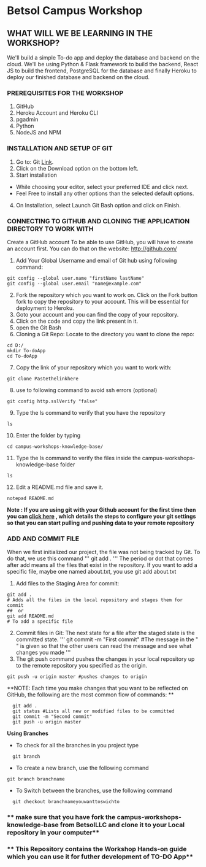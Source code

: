 # Betsol Campus Workshop 
## WHAT WILL WE BE LEARNING IN THE WORKSHOP? 
We'll build a simple To-do app and deploy the database and backend on the cloud. We'll be using Python & Flask framework to build the backend, React JS to build the frontend, PostgreSQL for the database and finally Heroku to deploy our finished database and backend on the cloud. 

### PREREQUISITES FOR THE WORKSHOP 
1. GitHub 
2. Heroku Account and Heroku CLI
3. pgadmin
4. Python 
5. NodeJS and NPM 

### INSTALLATION AND SETUP OF GIT 
1. Go to: Git [Link](git-scm.com).
2. Click on the Download option on the bottom left.
3. Start installation 
- While choosing your editor, select your preferred IDE and click next. 
- Feel Free to install any other options than the selected default options. 
4. On Installation, select Launch Git Bash option and click on Finish. 

### CONNECTING TO GITHUB AND CLONING THE APPLICATION DIRECTORY TO WORK WITH 
  Create a GitHub account 
  To be able to use GitHub, you will have to create an account first. You can do that on the website: http://github.com/ 
  1. Add Your Global Username and email of Git hub using following command: 
``` 
git config --global user.name "firstName lastName"
git config --global user.email "name@example.com" 
```
 
2. Fork the repository which you want to work on. 
   Click on the Fork button fork to copy the repository to your account. This will be essential for deployment to Heroku. 
3. Goto your account and you can find the copy of your repository.
4. Click on the code and copy the link present in it.
5. open the Git Bash
6. Cloning a Git Repo: Locate to the directory you want to clone the repo:  
```
cd D:/
mkdir To-doApp 
cd To-doApp 
```
7. Copy the link of your repository which you want to work with: 
```
git clone Pastethelinkhere 
 ```
8. use to following command to avoid ssh errors (optional)
```
git config http.sslVerify "false" 
```
9. Type the ls command to verify that you have the repository 
```
ls 
```
10. Enter the folder by typing 
```
cd campus-workshops-knowledge-base/ 
```
11. Type the ls command to verify the files inside the campus-workshops-knowledge-base folder 
```
ls 
```
12. Edit a README.md file and save it.  
```
notepad README.md 
```

**Note : If you are using git with your Github account for the first time then you can [click here](https://docs.github.com/en/authentication/keeping-your-account-and-data-secure/creating-a-personal-access-token) , which details the steps to configure your git settings so that you can start pulling and pushing data to your remote repository**

### ADD AND COMMIT FILE  
When we first initialized our project, the file was not being tracked by Git. To do that, we use this command 
'''
git add . 
'''
The period or dot that comes after add means all the files that exist in the repository. If you want to add a specific file, maybe one named about.txt, you use git add about.txt 
1. Add files to the Staging Area for commit: 
```
git add . 
# Adds all the files in the local repository and stages them for commit 
##  or 
git add README.md 
# To add a specific file
```
2. Commit files in Git: The next state for a file after the staged state is the committed state. 
'''
git commit -m "First commit" 
#The message in the " " is given so that the other users can read the message and see what changes you made 
'''
3. The git push command pushes the changes in your local repository up to the remote repository you specified as the origin. 
```
git push -u origin master #pushes changes to origin 
```

**NOTE: Each time you make changes that you want to be reflected on GitHub, the following are the most common flow of commands: ** 

```
  git add . 
  git status #Lists all new or modified files to be committed 
  git commit -m "Second commit" 
  git push -u origin master 
```  
**Using Branches**  
- To check for all the branches in you project type 
```
  git branch 
```
- To create a new branch, use the following command 
```
git branch branchname 
```
- To Switch between the branches, use the following command 
```
  git checkout branchnameyouwanttoswichto   
```
### ** make sure that you have fork the campus-workshops-knowledge-base from BetsolLLC and clone it to your Local repository in your computer**
### ** This Repository contains the Workshop Hands-on guide which you can use it for futher development of TO-DO App**
